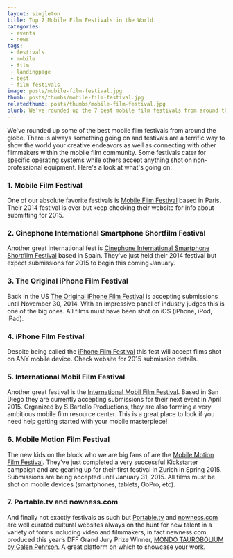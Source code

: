 ```yaml
---
layout: singleton
title: Top 7 Mobile Film Festivals in the World
categories:
 - events
 - news
tags:
 - festivals
 - mobile
 - film
 - landingpage
 - best
 - film festivals
image: posts/mobile-film-festival.jpg
thumb: posts/thumbs/mobile-film-festival.jpg
relatedthumb: posts/thumbs/mobile-film-festival.jpg
blurb: We've rounded up the 7 best mobile film festivals from around the globe.
---
```


We've rounded up some of the best mobile film festivals from around the globe. There is always something going on and festivals are a terrific way to show the world your creative endeavors as well as connecting with other filmmakers within the mobile film community. Some festivals cater for specific operating systems while others accept anything shot on non-professional equipment. Here's a look at what's going on:


### 1. Mobile Film Festival
One of our absolute favorite festivals is <a href="http://fr.mobilefilmfestival.com" target="_blank">Mobile Film Festival</a> based in Paris. Their 2014 festival is over but keep checking their website for info about submitting for 2015.


### 2. Cinephone International Smartphone Shortfilm Festival
Another great international fest is <a href="http://www.cinephone.org" target="_blank">Cinephone International Smartphone Shortfilm Festival</a> based in Spain. They've just held their 2014 festival but expect submissions for 2015 to begin this coming January.


### 3. The Original iPhone Film Festival
Back in the US <a href="http://iphonefilmmaker.com/" target="_blank">The Original iPhone Film Festival</a> is accepting submissions until November 30, 2014. With an impressive panel of industry judges this is one of the big ones. All films must have been shot on iOS (iPhone, iPod, iPad).


### 4. iPhone Film Festival
Despite being called the <a href="http://www.iphoneff.com" target="_blank">iPhone Film Festival</a> this fest will accept films shot on ANY mobile device. Check website for 2015 submission details.


### 5. International Mobil Film Festival
Another great festival is the <a href="http://www.mobilfilmfestival.com" target="_blank">International Mobil Film Festival</a>. Based in San Diego they are currently accepting submissions for their next event in April 2015. Organized by S.Bartello Productions, they are also forming a very ambitious mobile film resource center. This is a great place to look if you need help getting started with your mobile masterpiece!


### 6. Mobile Motion Film Festival

The new kids on the block who we are big fans of are the <a href="http://momofilmfest.com" target="_blank">Mobile Motion Film Festival</a>. They've just completed a very successful Kickstarter campaign and are gearing up for their first festival in Zurich in Spring 2015. Submissions are being accepted until January 31, 2015. All films must be shot on mobile devices (smartphones, tablets, GoPro, etc).

### 7. Portable.tv and nowness.com

And finally not exactly festivals as such but <a href="http://Portable.tv/" target="_blank">Portable.tv</a> and <a href="http://nowness.com/" target="_blank">nowness.com</a> are well curated cultural websites always on the hunt for new talent in a variety of forms including video and filmmakers, in fact newness.com produced this year’s DFF Grand Jury Prize Winner, <a href="/films/news/2014/12/31/competitive-shorts.html">MONDO TAUROBOLIUM by Galen Pehrson</a>. A great platform on which to showcase your work.
